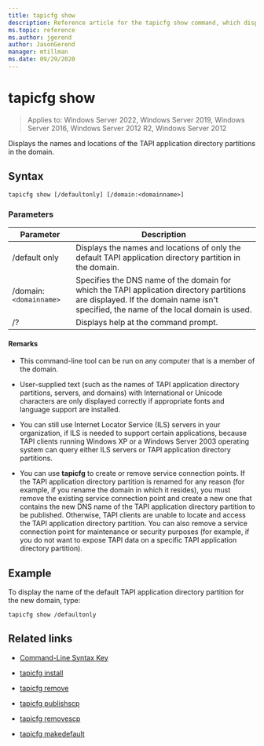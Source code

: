 ```yaml
---
title: tapicfg show
description: Reference article for the tapicfg show command, which displays the names and locations of the TAPI application directory partitions in the domain.
ms.topic: reference
ms.author: jgerend
author: JasonGerend
manager: mtillman
ms.date: 09/29/2020
---
```


# tapicfg show

>Applies to: Windows Server 2022, Windows Server 2019, Windows Server 2016, Windows Server 2012 R2, Windows Server 2012

Displays the names and locations of the TAPI application directory partitions in the domain.

## Syntax

```
tapicfg show [/defaultonly] [/domain:<domainname>]
```

### Parameters

| Parameter | Description |
|--|--|
| /default only | Displays the names and locations of only the default TAPI application directory partition in the domain. |
| /domain: `<domainname>` | Specifies the DNS name of the domain for which the TAPI application directory partitions are displayed. If the domain name isn't specified, the name of the local domain is used. |
| /? | Displays help at the command prompt. |

#### Remarks

- This command-line tool can be run on any computer that is a member of the domain.

- User-supplied text (such as the names of TAPI application directory partitions, servers, and domains) with International or Unicode characters are only displayed correctly if appropriate fonts and language support are installed.

- You can still use Internet Locator Service (ILS) servers in your organization, if ILS is needed to support certain applications, because TAPI clients running Windows XP or a Windows Server 2003 operating system can query either ILS servers or TAPI application directory partitions.

- You can use **tapicfg** to create or remove service connection points. If the TAPI application directory partition is renamed for any reason (for example, if you rename the domain in which it resides), you must remove the existing service connection point and create a new one that contains the new DNS name of the TAPI application directory partition to be published. Otherwise, TAPI clients are unable to locate and access the TAPI application directory partition. You can also remove a service connection point for maintenance or security purposes (for example, if you do not want to expose TAPI data on a specific TAPI application directory partition).

## Example

To display the name of the default TAPI application directory partition for the new domain, type:

```
tapicfg show /defaultonly
```

## Related links

- [Command-Line Syntax Key](command-line-syntax-key.md)

- [tapicfg install](tapicfg-install.md)

- [tapicfg remove](tapicfg-remove.md)

- [tapicfg publishscp](tapicfg-publishscp.md)

- [tapicfg removescp](tapicfg-removescp.md)

- [tapicfg makedefault](tapicfg-makedefault.md)

